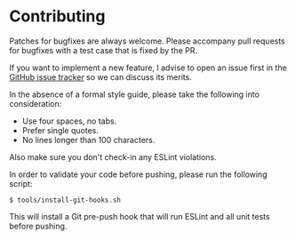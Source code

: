 Contributing
============

Patches for bugfixes are always welcome. Please accompany pull requests for bugfixes with a test
case that is fixed by the PR.

If you want to implement a new feature, I advise to open an issue first in the
[GitHub issue tracker](https://github.com/arendjr/selectivity/issues) so we can discuss its merits.

In the absence of a formal style guide, please take the following into consideration:

- Use four spaces, no tabs.
- Prefer single quotes.
- No lines longer than 100 characters.

Also make sure you don't check-in any ESLint violations.

In order to validate your code before pushing, please run the following script:

    $ tools/install-git-hooks.sh

This will install a Git pre-push hook that will run ESLint and all unit tests before pushing.
